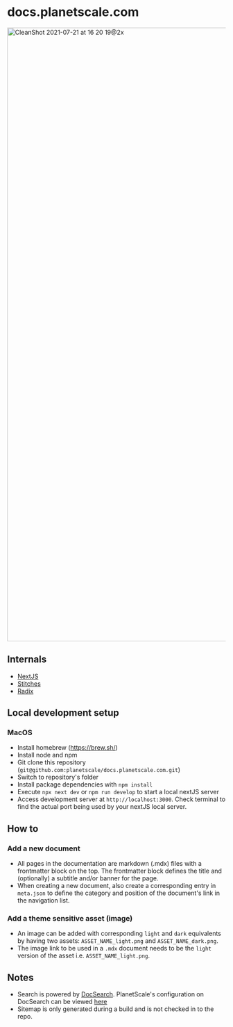 # docs.planetscale.com

<img width="1413" alt="CleanShot 2021-07-21 at 16 20 19@2x" src="https://user-images.githubusercontent.com/623670/126571869-a90c4abe-b1e1-4b75-a335-9f4ffe0e0d8f.png">

## Internals

- [NextJS](https://nextjs.org/)
- [Stitches](https://stitches.dev/)
- [Radix](https://radix-ui.com/)

## Local development setup

### MacOS

- Install homebrew (https://brew.sh/)
- Install node and npm
- Git clone this repository (`git@github.com:planetscale/docs.planetscale.com.git`)
- Switch to repository's folder
- Install package dependencies with `npm install`
- Execute `npx next dev` or `npm run develop` to start a local nextJS server
- Access development server at `http://localhost:3000`. Check terminal to find the actual port being used by your nextJS local server.

## How to

### Add a new document

- All pages in the documentation are markdown (.mdx) files with a frontmatter block on the top. The frontmatter block defines the title and (optionally) a subtitle and/or banner for the page.
- When creating a new document, also create a corresponding entry in `meta.json` to define the category and position of the document's link in the navigation list.

### Add a theme sensitive asset (image)

- An image can be added with corresponding `light` and `dark` equivalents by having two assets: `ASSET_NAME_light.png` and `ASSET_NAME_dark.png`.
- The image link to be used in a `.mdx` document needs to be the `light` version of the asset i.e. `ASSET_NAME_light.png`.

## Notes

- Search is powered by [DocSearch](https://docsearch.algolia.com/). PlanetScale's configuration on DocSearch can be viewed [here](https://github.com/algolia/docsearch-configs/blob/master/configs/planetscale.json)
- Sitemap is only generated during a build and is not checked in to the repo.
